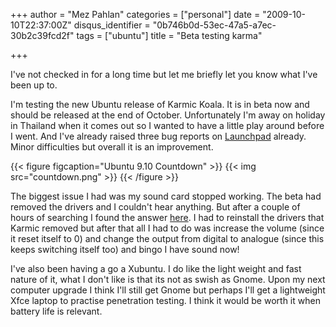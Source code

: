 +++
author = "Mez Pahlan"
categories = ["personal"]
date = "2009-10-10T22:37:00Z"
disqus_identifier = "0b746b0d-53ec-47a5-a7ec-30b2c39fcd2f"
tags = ["ubuntu"]
title = "Beta testing karma"

+++

I've not checked in for a long time but let me briefly let you know what I've been up to.

I'm testing the new Ubuntu release of Karmic Koala. It is in beta now and should be released at the end of October.
Unfortunately I'm away on holiday in Thailand when it comes out so I wanted to have a little play around before I went.
And I've already raised three bug reports on [Launchpad](https://launchpad.net/) already. Minor difficulties but overall
it is an improvement.

{{< figure figcaption="Ubuntu 9.10 Countdown" >}}
    {{< img src="countdown.png" >}}
{{< /figure >}}

<!--more-->

The biggest issue I had was my sound card stopped working. The beta had removed the drivers and I couldn't hear
anything. But after a couple of hours of searching I found the answer
[here](http://ubuntuforums.org/showthread.php?t=205449). I had to reinstall the drivers that Karmic removed but after
that all I had to do was increase the volume (since it reset itself to 0) and change the output from digital to analogue
(since this keeps switching itself too) and bingo I have sound now!

I've also been having a go a Xubuntu. I do like the light weight and fast nature of it, what I don't like is that its
not as swish as Gnome. Upon my next computer upgrade I think I'll still get Gnome but perhaps I'll get a lightweight
Xfce laptop to practise penetration testing. I think it would be worth it when battery life is relevant.
